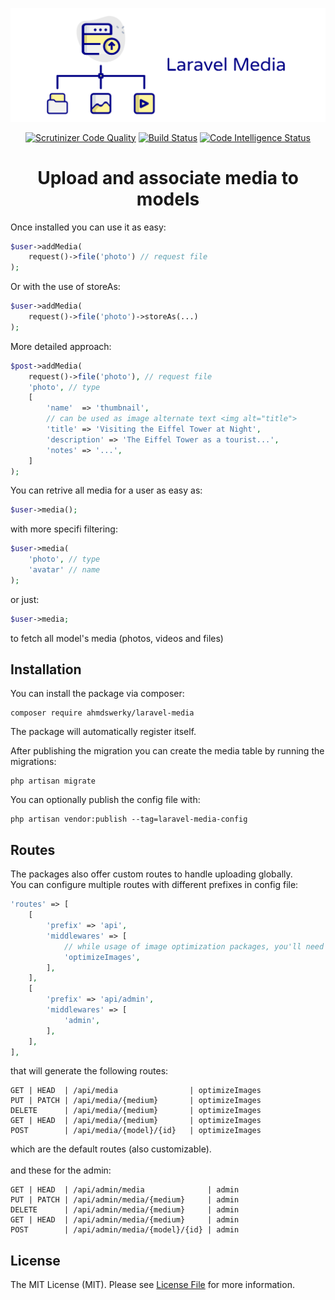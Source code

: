![Laravel Media](logo.png)

<p align="center">
<a href="https://scrutinizer-ci.com/g/ahmdswerky/laravel-media"><img src="https://scrutinizer-ci.com/g/ahmdswerky/laravel-media/badges/quality-score.png?b=master" alt="Scrutinizer Code Quality"></a>
<a href="https://scrutinizer-ci.com/g/ahmdswerky/laravel-media"><img src="https://scrutinizer-ci.com/g/ahmdswerky/laravel-media/badges/build.png?b=master" alt="Build Status"></a>
<a href="https://scrutinizer-ci.com/g/ahmdswerky/laravel-media"><img src="https://scrutinizer-ci.com/g/ahmdswerky/laravel-media/badges/code-intelligence.svg?b=master" alt="Code Intelligence Status"></a>
</p>


<h1 align="center">
Upload and associate media to models
</h1>

Once installed you can use it as easy:
```php
$user->addMedia(
    request()->file('photo') // request file
);
```

Or with the use of storeAs:
```php
$user->addMedia(
    request()->file('photo')->storeAs(...)
);
```

More detailed approach:
```php
$post->addMedia(
    request()->file('photo'), // request file
    'photo', // type
    [
        'name'  => 'thumbnail',
        // can be used as image alternate text <img alt="title">
        'title' => 'Visiting the Eiffel Tower at Night', 
        'description' => 'The Eiffel Tower as a tourist...',
        'notes' => '...',
    ]
);
```

You can retrive all media for a user as easy as:
```php
$user->media();
```

with more specifi filtering:
```php
$user->media(
    'photo', // type
    'avatar' // name
);
```

or just:
```php
$user->media;
```
to fetch all model's media (photos, videos and files)

## Installation
You can install the package via composer:
```
composer require ahmdswerky/laravel-media
```
The package will automatically register itself.

After publishing the migration you can create the media table by running the migrations:

```
php artisan migrate
```

You can optionally publish the config file with:
```
php artisan vendor:publish --tag=laravel-media-config
```

## Routes
The packages also offer custom routes to handle uploading globally.
<br />
You can configure multiple routes with different prefixes in config file:

```php
'routes' => [
    [
        'prefix' => 'api',
        'middlewares' => [
            // while usage of image optimization packages, you'll need to apply middleware to each route group
            'optimizeImages',
        ],
    ],
    [
        'prefix' => 'api/admin',
        'middlewares' => [
            'admin',
        ],
    ],
],
```
that will generate the following routes:

```http
GET | HEAD  | /api/media                | optimizeImages
PUT | PATCH | /api/media/{medium}       | optimizeImages
DELETE      | /api/media/{medium}       | optimizeImages
GET | HEAD  | /api/media/{medium}       | optimizeImages
POST        | /api/media/{model}/{id}   | optimizeImages
```
which are the default routes (also customizable).
<br />
<br />
and these for the admin:
```http
GET | HEAD  | /api/admin/media              | admin
PUT | PATCH | /api/admin/media/{medium}     | admin
DELETE      | /api/admin/media/{medium}     | admin
GET | HEAD  | /api/admin/media/{medium}     | admin
POST        | /api/admin/media/{model}/{id} | admin
```

## License

The MIT License (MIT). Please see [License File](LICENSE) for more information.
